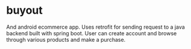# buyout

And android ecommerce app. Uses retrofit for sending request to a java backend built with spring boot. User can create account and browse through various products and make a purchase.
